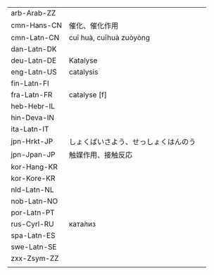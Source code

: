 | | | |
|-|-|-|
| arb-Arab-ZZ |  |  |
| cmn-Hans-CN | 催化、催化作用 |  |
| cmn-Latn-CN | cuī huà, cuīhuà zuòyòng |  |
| dan-Latn-DK |  |  |
| deu-Latn-DE | Katalyse |  |
| eng-Latn-US | catalysis |  |
| fin-Latn-FI |  |  |
| fra-Latn-FR | catalyse [f] |  |
| heb-Hebr-IL |  |  |
| hin-Deva-IN |  |  |
| ita-Latn-IT |  |  |
| jpn-Hrkt-JP | しょくばいさよう、せっしょくはんのう |  |
| jpn-Jpan-JP | 触媒作用、接触反応 |  |
| kor-Hang-KR |  |  |
| kor-Kore-KR |  |  |
| nld-Latn-NL |  |  |
| nob-Latn-NO |  |  |
| por-Latn-PT |  |  |
| rus-Cyrl-RU | ката́лиз |  |
| spa-Latn-ES |  |  |
| swe-Latn-SE |  |  |
| zxx-Zsym-ZZ |  |  |
|  |  |  |